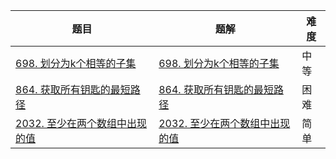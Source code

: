 | 题目                                                         | 题解                                                         | 难度 |
| ------------------------------------------------------------ | ------------------------------------------------------------ | ---- |
| [698. 划分为k个相等的子集](https://leetcode.cn/problems/partition-to-k-equal-sum-subsets/) | [698. 划分为k个相等的子集](https://github.com/ZonzeeLi/LeetCode/blob/master/index/691-700/698.%20%E5%88%92%E5%88%86%E4%B8%BAk%E4%B8%AA%E7%9B%B8%E7%AD%89%E7%9A%84%E5%AD%90%E9%9B%86.md) | 中等 |
| [864. 获取所有钥匙的最短路径](https://leetcode.cn/problems/shortest-path-to-get-all-keys/) | [864. 获取所有钥匙的最短路径](https://github.com/ZonzeeLi/LeetCode/blob/master/index/861-870/864.%20%E8%8E%B7%E5%8F%96%E6%89%80%E6%9C%89%E9%92%A5%E5%8C%99%E7%9A%84%E6%9C%80%E7%9F%AD%E8%B7%AF%E5%BE%84.md) | 困难 |
| [2032. 至少在两个数组中出现的值](https://leetcode.cn/problems/two-out-of-three/) | [2032. 至少在两个数组中出现的值](https://github.com/ZonzeeLi/LeetCode/blob/master/index/2031-2040/2032.%20%E8%87%B3%E5%B0%91%E5%9C%A8%E4%B8%A4%E4%B8%AA%E6%95%B0%E7%BB%84%E4%B8%AD%E5%87%BA%E7%8E%B0%E7%9A%84%E5%80%BC.md)                                                             | 简单 |


